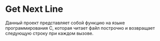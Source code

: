 # Get Next Line

Данный проект представляет собой функцию на языке программирования C, которая читает файл построчно и возвращает следующую строку при каждом вызове.

